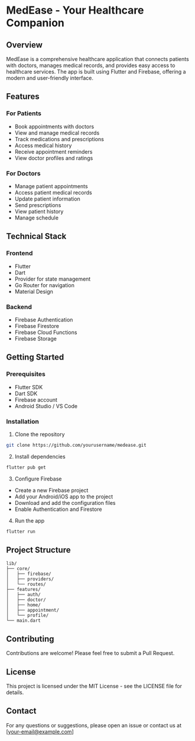 # MedEase - Your Healthcare Companion

## Overview
MedEase is a comprehensive healthcare application that connects patients with doctors, manages medical records, and provides easy access to healthcare services. The app is built using Flutter and Firebase, offering a modern and user-friendly interface.

## Features

### For Patients
- Book appointments with doctors
- View and manage medical records
- Track medications and prescriptions
- Access medical history
- Receive appointment reminders
- View doctor profiles and ratings

### For Doctors
- Manage patient appointments
- Access patient medical records
- Update patient information
- Send prescriptions
- View patient history
- Manage schedule

## Technical Stack

### Frontend
- Flutter
- Dart
- Provider for state management
- Go Router for navigation
- Material Design

### Backend
- Firebase Authentication
- Firebase Firestore
- Firebase Cloud Functions
- Firebase Storage

## Getting Started

### Prerequisites
- Flutter SDK
- Dart SDK
- Firebase account
- Android Studio / VS Code

### Installation
1. Clone the repository
```bash
git clone https://github.com/yourusername/medease.git
```

2. Install dependencies
```bash
flutter pub get
```

3. Configure Firebase
- Create a new Firebase project
- Add your Android/iOS app to the project
- Download and add the configuration files
- Enable Authentication and Firestore

4. Run the app
```bash
flutter run
```

## Project Structure
```
lib/
├── core/
│   ├── firebase/
│   ├── providers/
│   └── routes/
├── features/
│   ├── auth/
│   ├── doctor/
│   ├── home/
│   ├── appointment/
│   └── profile/
└── main.dart
```

## Contributing
Contributions are welcome! Please feel free to submit a Pull Request.

## License
This project is licensed under the MIT License - see the LICENSE file for details.

## Contact
For any questions or suggestions, please open an issue or contact us at [your-email@example.com]